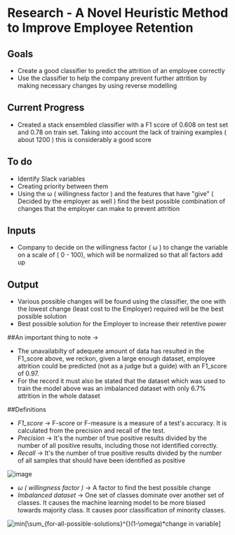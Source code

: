 # Research - A Novel Heuristic Method to Improve Employee Retention
## Goals
- Create a good classifier to predict the attrition of an employee correctly
- Use the classifier to help the company prevent further attrition by making necessary changes by using reverse modelling

## Current Progress
- Created a stack ensembled classifier with a F1 score of 0.608 on test set and 0.78 on train set. Taking into account the lack of training examples ( about 1200 ) this is considerably a good score

## To do
- Identify Slack variables
- Creating priority between them
- Using the ω ( willingness factor ) and the features that have "give" ( Decided by the employer as well ) find the best possible combination of changes that the employer can make to prevent attrition

## Inputs 
- Company to decide on the willingness factor ( ω ) to change the variable on a scale of ( 0 - 100), which will be normalized so that all factors add up 

## Output
- Various possible changes will be found using the classifier, the one with the lowest change (least cost to the Employer) required will be the best possible solution
- Best possible solution for the Employer to increase their retentive power

##An important thing to note -> 
- The unavailabilty of adequete amount of data has resulted in the F1_score above, we reckon, given a large enough dataset, employee attrition could be predicted (not as a judge but a guide) with an F1_score of 0.97.
- For the record it must also be stated that the dataset which was used to train the model above was an imbalanced dataset with only 6.7% attrition in the whole dataset


##Definitions
- _F1_score_ -> F-score or F-measure is a measure of a test's accuracy. It is calculated from the precision and recall of the test.
- _Precision_ -> It's the number of true positive results divided by the number of all positive results, including those not identified correctly.
- _Recall_ -> It's the number of true positive results divided by the number of all samples that should have been identified as positive


![image](https://user-images.githubusercontent.com/46497726/111865493-55ee3280-898d-11eb-84d5-5a23f5d6a70d.png)


- _ω ( willingness factor )_ -> A factor to find the best possible change
- _Imbalanced dataset_ -> One set of classes dominate over another set of classes. It causes the machine learning model to be more biased towards majority class. It causes poor classification of minority classes.

<img src="https://latex.codecogs.com/gif.latex?min[\sum_{for-all-possible-solutions}^{}(1-\omega)*change&space;in&space;variable]" title="min[\sum_{for-all-possible-solutions}^{}(1-\omega)*change in variable]" />
